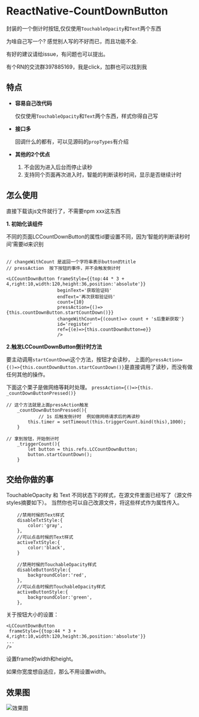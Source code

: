 # ReactNative-CountDownButton
封装的一个倒计时按钮,仅仅使用`TouchableOpacity`和`Text`两个东西

为啥自己写一个? 感觉别人写的不好而已，而且功能不全.

有好的建议请给issue，有问题也可以提出。

有个RN的交流群397885169，我是click，加群也可以找到我

## 特点
* **容易自己改代码**

	仅仅使用`TouchableOpacity`和`Text`两个东西，样式你得自己写

* **接口多**

	回调什么的都有，可以见源码的`propTypes`有介绍
	
* **其他的2个优点**
	
	1. 不会因为进入后台而停止读秒
	2. 支持同个页面再次进入时，智能的判断读秒时间，显示是否继续计时
	
	
	
## 怎么使用
直接下载该js文件就行了，不需要npm xxx这东西

**1. 初始化该组件**

不同的页面LCCountDownButton的属性id要设置不同，因为‘智能的判断读秒时间’需要id来识别


```

// changeWithCount 是返回一个字符串表示button的title
// pressAction  按下按钮的事件，并不会触发倒计时

<LCCountDownButton frameStyle={{top:44 * 3 + 4,right:10,width:120,height:36,position:'absolute'}}
                   beginText='获取验证码'
                   endText='再次获取验证码'
                   count={10}
                   pressAction={()=>{this.countDownButton.startCountDown()}}
                   changeWithCount={(count)=> count + 's后重新获取'}
                   id='register'   
                   ref={(e)=>{this.countDownButton=e}}
                   />

```

**2.触发LCCountDownButton倒计时方法**

要主动调用`startCountDown`这个方法，按钮才会读秒，
上面的`pressAction={()=>{this.countDownButton.startCountDown()}`是直接调用了读秒，而没有做任何其他的操作。

下面这个栗子是做网络等耗时处理。
`pressAction={()=>{this. _countDownButtonPressed()}`


```
// 这个方法就是上面pressAction触发
    _countDownButtonPressed(){
    		// 1s 后触发倒计时  例如做网络请求后的再读秒
        this.timer = setTimeout(this.triggerCount.bind(this),1000);
    }

// 拿到按钮，开始倒计时
    _triggerCount(){
        let button = this.refs.LCCountDownButton;
        button.startCountDown();
    }

```


## 交给你做的事 
TouchableOpacity 和 Text 不同状态下的样式，在源文件里面已经写了（源文件styles摘要如下）。
当然你也可以自己改源文件，将这些样式作为属性传入。



```
    //禁用时候的Text样式
    disableTxtStyle:{
        color:'gray',
    },
    //可以点击时候的Text样式
    activeTxtStyle:{
        color:'black',
    }
    
    //禁用时候的TouchableOpacity样式
    disableButtonStyle:{
        backgroundColor:'red',
    },
    //可以点击时候的TouchableOpacity样式
    activeButtonStyle:{
        backgroundColor:'green',
    },
```

关于按钮大小的设置：

```
<LCCountDownButton
 frameStyle={{top:44 * 3 + 4,right:10,width:120,height:36,position:'absolute'}}
...
/>
```
设置frame的width和height。

如果你宽度想自适应，那么不用设置width。

## 效果图
![效果图](https://github.com/kkkelicheng/ReactNative-CountDownButton/blob/master/countDownButton.gif)